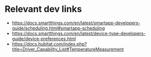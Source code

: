# Relevant dev links
* https://docs.smartthings.com/en/latest/smartapp-developers-guide/scheduling.html#smartapp-scheduling
* https://docs.smartthings.com/en/latest/device-type-developers-guide/device-preferences.html
* https://docs.hubitat.com/index.php?title=Driver_Capability_List#TemperatureMeasurement
